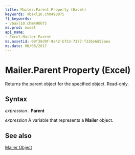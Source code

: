 ```yaml
---
title: Mailer.Parent Property (Excel)
keywords: vbaxl10.chm498075
f1_keywords:
- vbaxl10.chm498075
ms.prod: excel
api_name:
- Excel.Mailer.Parent
ms.assetid: 09f38d9f-9a42-b753-7377-f236e6d55aea
ms.date: 06/08/2017
---
```



# Mailer.Parent Property (Excel)

Returns the parent object for the specified object. Read-only.


## Syntax

 _expression_ . **Parent**

 _expression_ A variable that represents a **Mailer** object.


## See also


[Mailer Object](Excel.Mailer.md)

